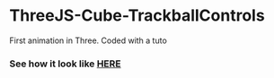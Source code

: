 # ThreeJS-Cube-TrackballControls
First animation in Three. Coded with a tuto

### See how it look like [HERE]( https://patgit-design.github.io/ThreeJS-Cube-TrackballControls/)
